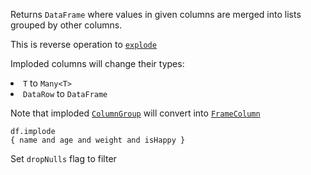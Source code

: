 <?xml version='1.0' encoding='UTF-8'?><topic xsi:noNamespaceSchemaLocation="https://resources.jetbrains.com/stardust/topic.v2.xsd" meta-keywords="" xmlns:xsi="http://www.w3.org/2001/XMLSchema-instance" id="implode" title="implode" _md-based="true"> 
<p _o="93" _o-sc="4,0" _o-l="4" _o-e="5,0" _o-tl="-1" _o-s="4,0" _o-cl="0" id="7417f34">Returns <code _o="101" _o-sc="4,9" _o-l="4" _o-e="4,19" _o-tl="-1" _o-s="4,8" _o-cl="8" id="58768c12">DataFrame</code> where values in given columns are merged into lists grouped by other columns.</p>
<p _o="192" _o-sc="6,0" _o-l="6" _o-e="7,0" _o-tl="-1" _o-s="6,0" _o-cl="0" id="253e7bbd">This is reverse operation to <a _o="221" _o-sc="6,30" LinkStatus="UNKNOWN" _o-l="6" _o-e="6,52" _o-tl="-1" _o-s="6,29" href="explode.md" _o-cl="29" id="b2a61707"><code _o="222" _o-sc="6,31" _o-l="6" _o-e="6,39" _o-tl="-1" _o-s="6,30" _o-cl="30" id="636dbb53">explode</code></a></p>
<p _o="246" _o-sc="8,0" _o-l="8" _o-e="9,0" _o-tl="-1" _o-s="8,0" _o-cl="0" id="59f688d0">Imploded columns will change their types:</p>
<list _o="288" _o-sc="9,0" _o-l="9" _o-e="11,0" _o-tl="16" _o-s="9,0" _o-cl="0" id="b909b54e">
<li _o="288" _o-sc="9,2" _o-l="9" _o-e="10,0" _o-tl="16" _o-s="9,0" _o-cl="0" id="822b96df"><code _o="290" _o-sc="9,3" _o-l="9" _o-e="9,5" _o-tl="-1" _o-s="9,2" _o-cl="2" id="2974a9e0">T</code> to <code _o="297" _o-sc="9,10" _o-l="9" _o-e="9,18" _o-tl="7" _o-s="9,9" _o-cl="9" id="418e1dc2">Many&lt;T></code></li>
<li _o="307" _o-sc="10,2" _o-l="10" _o-e="11,0" _o-tl="-1" _o-s="10,0" _o-cl="0" id="69af8708"><code _o="309" _o-sc="10,3" _o-l="10" _o-e="10,11" _o-tl="-1" _o-s="10,2" _o-cl="2" id="39763024">DataRow</code> to <code _o="322" _o-sc="10,16" _o-l="10" _o-e="10,26" _o-tl="-1" _o-s="10,15" _o-cl="15" id="3ea2b443">DataFrame</code></li>
</list>
<p _o="335" _o-sc="12,0" _o-l="12" _o-e="13,0" _o-tl="-1" _o-s="12,0" _o-cl="0" id="bfe5728f">Note that imploded <a _o="354" _o-sc="12,20" LinkStatus="UNKNOWN" _o-l="12" _o-e="12,61" _o-tl="-1" _o-s="12,19" href="DataColumn.md#columngroup" _o-cl="19" id="520be45b"><code _o="355" _o-sc="12,21" _o-l="12" _o-e="12,33" _o-tl="-1" _o-s="12,20" _o-cl="20" id="acb647d1">ColumnGroup</code></a> will convert into <a _o="415" _o-sc="12,81" LinkStatus="UNKNOWN" _o-l="12" _o-e="12,122" _o-tl="-1" _o-s="12,80" href="DataColumn.md#framecolumn" _o-cl="80" id="e0386a55"><code _o="416" _o-sc="12,82" _o-l="12" _o-e="12,94" _o-tl="-1" _o-s="12,81" _o-cl="81" id="719cdc76">FrameColumn</code></a></p>

<code _o="480" _o-sc="17,0" _o-l="16" _o-e="18,3" _o-tl="-1" _o-s="16,0" style="block" _o-cl="0" id="ffd2bee3" lang="kotlin">df.implode { name and age and weight and isHappy }
</code>

<p _o="559" _o-sc="22,0" _o-l="22" _o-e="23,0" _o-tl="-1" _o-s="22,0" _o-cl="0" id="35b31164">Set <code _o="563" _o-sc="22,5" _o-l="22" _o-e="22,15" _o-tl="-1" _o-s="22,4" _o-cl="4" id="bffdcf2">dropNulls</code> flag to filter</p>
</topic>